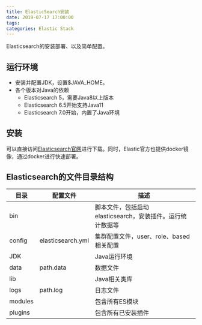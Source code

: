 ```yaml
---
title: ElasticSearch安装
date: 2019-07-17 17:00:00
tags:
categories: Elastic Stack
---
```


Elasticsearch的安装部署、以及简单配置。

<!-- more -->

## 运行环境
- 安装并配置JDK，设置$JAVA_HOME。
- 各个版本对Java的依赖
    - Elasticsearch 5，需要Java8以上版本
    - Elasticsearch 6.5开始支持Java11
    - Elasticsearch 7.0开始，内置了Java环境

## 安装
可以直接访问[Elasticsearch官网](https://www.elastic.co/cn/downloads/elasticsearch)进行下载。同时，Elastic官方也提供docker镜像，通过docker进行快速部署。

## Elasticsearch的文件目录结构
目录 | 配置文件 | 描述
-- | -- | --
bin     |  | 脚本文件，包括启动elasticsearch，安装插件。运行统计数据等
config  | elasticsearch.yml | 集群配置文件，user、role、based相关配置
JDK     |  | Java运行环境
data    | path.data | 数据文件
lib     |  | Java相关类库
logs    | path.log | 日志文件
modules |  | 包含所有ES模块
plugins |  | 包含所有已安装插件

